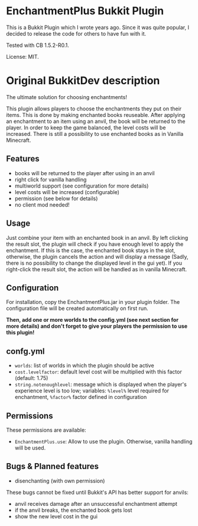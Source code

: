 EnchantmentPlus Bukkit Plugin
=============================

This is a Bukkit Plugin which I wrote years ago. Since it was quite popular, I decided to release the code for others to have fun with it. 

Tested with CB 1.5.2-R0.1.

License: MIT.

Original BukkitDev description
==============================

The ultimate solution for choosing enchantments!

This plugin allows players to choose the enchantments they put on their items. This is done by making enchanted books reuseable. After applying an enchantment to an item using an anvil, the book will be returned to the player. In order to keep the game balanced, the level costs will be increased. There is still a possibility to use enchanted books as in Vanilla Minecraft.

Features
--------
* books will be returned to the player after using in an anvil
* right click for vanilla handling
* multiworld support (see configuration for more details)
* level costs will be increased (configurable)
* permission (see below for details)
* no client mod needed!

Usage
-----
Just combine your item with an enchanted book in an anvil. By left clicking the result slot, the plugin will check if you have enough level to apply the enchantment. If this is the case, the enchanted book stays in the slot, otherwise, the plugin cancels the action and will display a message (Sadly, there is no possibility to change the displayed level in the gui yet). If you right-click the result slot, the action will be handled as in vanilla Minecraft.

Configuration
-------------
For installation, copy the EnchantmentPlus.jar in your plugin folder. The configuration file will be created automatically on first run.

**Then, add one or more worlds to the config.yml (see next section for more details) and don't forget to give your players the permission to use this plugin!**

confg.yml
---------
* `worlds`: list of worlds in which the plugin should be active
* `cost.levelfactor`: default level cost will be multiplied with this factor (default: 1.75)
* `string.notenoughlevel`: message which is displayed when the player's experience level is too low; variables: `%level%` level required for enchantment, `%factor%` factor defined in configuration

Permissions
-----------
These permissions are available:
* `EnchantmentPlus.use`: Allow to use the plugin. Otherwise, vanilla handling will be used.

Bugs & Planned features
-----------------------
* disenchanting (with own permission)

These bugs cannot be fixed until Bukkit's API has better support for anvils:
* anvil receives damage after an unsuccessful enchantment attempt
* if the anvil breaks, the enchanted book gets lost
* show the new level cost in the gui


